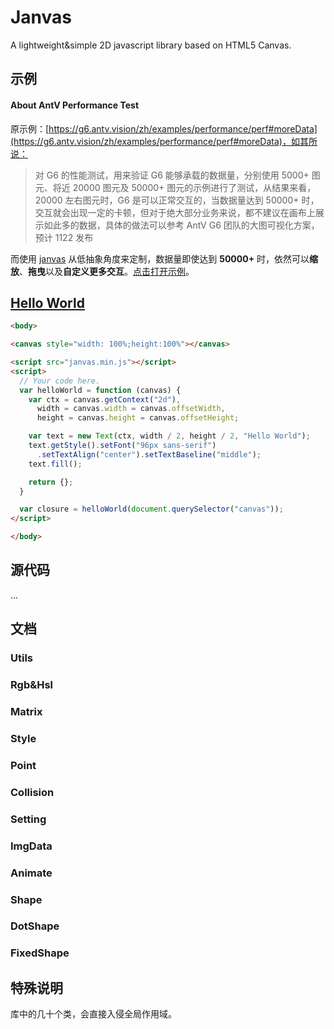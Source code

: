 # Janvas

A lightweight&amp;simple 2D javascript library based on HTML5 Canvas.

## 示例

#### About AntV Performance Test

原示例：[https://g6.antv.vision/zh/examples/performance/perf#moreData](https://g6.antv.vision/zh/examples/performance/perf#moreData)，如其所说：

> 对 G6 的性能测试，用来验证 G6 能够承载的数据量，分别使用 5000+ 图元、将近 20000 图元及 50000+ 图元的示例进行了测试，从结果来看，20000 左右图元时，G6 是可以正常交互的，当数据量达到 50000+ 时，交互就会出现一定的卡顿，但对于绝大部分业务来说，都不建议在画布上展示如此多的数据，具体的做法可以参考 AntV G6 团队的大图可视化方案，预计 1122 发布

而使用 [janvas](./dist/janvas.min.js) 从低抽象角度来定制，数据量即使达到 **50000\+** 时，依然可以**缩放**、**拖曳**以及**自定义更多交互**。[点击打开示例](https://jarenchow.github.io/Janvas/examples/about_antv_performance_test.html)。

## [Hello World](https://jarenchow.github.io/Janvas/examples/hello_world.html)

```html
<body>

<canvas style="width: 100%;height:100%"></canvas>

<script src="janvas.min.js"></script>
<script>
  // Your code here.
  var helloWorld = function (canvas) {
    var ctx = canvas.getContext("2d"),
      width = canvas.width = canvas.offsetWidth,
      height = canvas.height = canvas.offsetHeight;

    var text = new Text(ctx, width / 2, height / 2, "Hello World");
    text.getStyle().setFont("96px sans-serif")
      .setTextAlign("center").setTextBaseline("middle");
    text.fill();

    return {};
  }

  var closure = helloWorld(document.querySelector("canvas"));
</script>

</body>
```

## 源代码

...

## 文档

### Utils

### Rgb&Hsl

### Matrix

### Style

### Point

### Collision

### Setting

### ImgData

### Animate

### Shape

### DotShape

### FixedShape

## 特殊说明

库中的几十个类，会直接入侵全局作用域。

